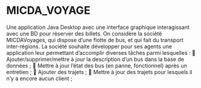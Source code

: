 # MICDA_VOYAGE
 Une application Java Desktop avec une interface graphique interagissant avec une BD pour réserver des billets.
On considère la société MICDAVoyages, qui dispose d’une flotte de bus, et qui fait du transport inter-régions. La société souhaite développer pour ses agents une application leur permettant d’accomplir diverses tâches parmi lesquelles :
 Ajouter/supprimer/mettre à jour la description d’un bus dans la base de données ;
 Mettre à jour l’état des bus (en panne, fonctionnel) après un entretien ;
 Ajouter des trajets ;
 Mettre à jour des trajets pour lesquels il n’y a encore aucun client ;
